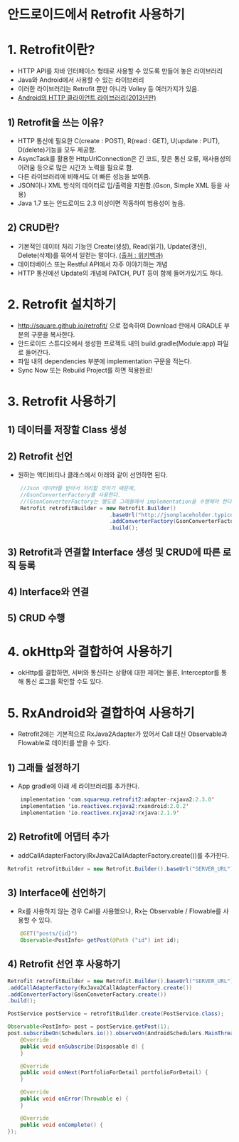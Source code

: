 # 안드로이드에서 Retrofit 사용하기

# 1. Retrofit이란?
 - HTTP API를 자바 인터페이스 형태로 사용할 수 있도록 만들어 놓은 라이브러리
 - Java와 Android에서 사용할 수 있는 라이브러리
 - 이러한 라이브러리는 Retrofit 뿐만 아니라 Volley 등 여러가지가 있음.
 - [Android의 HTTP 클라이언트 라이브러리(2013년판)](http://d2.naver.com/helloworld/377316)
 

## 1) Retrofit을 쓰는 이유?
 - HTTP 통신에 필요한 C(create : POST), R(read : GET), U(update : PUT), D(delete)기능을 모두 제공함.
 - AsyncTask를 활용한 HttpUrlConnection은 긴 코드, 잦은 통신 오류, 재사용성의 어려움 등으로 많은 시간과 노력을 필요로 함.
 - 다른 라이브러리에 비해서도 더 빠른 성능을 보여줌.
 - JSON이나 XML 방식의 데이터로 입/출력을 지원함.(Gson, Simple XML 등을 사용)
 - Java 1.7 또는 안드로이드 2.3 이상이면 작동하여 범용성이 높음.

## 2) CRUD란?
 - 기본적인 데이터 처리 기능인 Create(생성), Read(읽기), Update(갱신), Delete(삭제)를 묶어서 일컫는 말이다. [(출처 : 위키백과)](https://ko.wikipedia.org/wiki/CRUD)
 - 데이터베이스 또는 Restful API에서 자주 이야기하는 개념
 - HTTP 통신에선 Update의 개념에 PATCH, PUT 등이 함께 들어가있기도 하다.

# 2. Retrofit 설치하기

 - http://square.github.io/retrofit/ 으로 접속하여 Download 란에서 GRADLE 부분의 구문을 복사한다. 
 - 안드로이드 스튜디오에서 생성한 프로젝트 내의 build.gradle(Module:app) 파일로 들어간다.
 - 파일 내의 dependencies 부분에 implementation 구문을 적는다.
 - Sync Now 또는 Rebuild Project를 하면 적용완료!

# 3. Retrofit 사용하기

## 1) 데이터를 저장할 Class 생성
## 2) Retrofit 선언
- 원하는 액티비티나 클래스에서 아래와 같이 선언하면 된다.

```java
    //Json 데이터를 받아서 처리할 것이기 때문에, 
    //GsonConverterFactory를 사용한다.
    //(GsonConverterFactory는 별도로 그래들에서 implementation을 수행해야 한다.)   
    Retrofit retrofitBuilder = new Retrofit.Builder()
                                .baseUrl("http://jsonplaceholder.typicode.com/")
                                .addConverterFactory(GsonConverterFactor.create())
                                .build();
```

## 3) Retrofit과 연결할 Interface 생성 및 CRUD에 따른 로직 등록    
## 4) Interface와 연결
## 5) CRUD 수행

# 4. okHttp와 결합하여 사용하기
 - okHttp를 결합하면, 서버와 통신하는 상황에 대한 제어는 물론, Interceptor를 통해 통신 로그를 확인할 수도 있다.


# 5. RxAndroid와 결합하여 사용하기
 - Retrofit2에는 기본적으로 RxJava2Adapter가 있어서 Call 대신 Observable과 Flowable로 데이터를 받을 수 있다.
 
## 1) 그래들 설정하기
 - App gradle에 아래 세 라이브러리를 추가한다.

```java
    implementation 'com.squareup.retrofit2:adapter-rxjava2:2.3.0'
    implementation 'io.reactivex.rxjava2:rxandroid:2.0.2'
    implementation 'io.reactivex.rxjava2:rxjava:2.1.9'
```

## 2) Retrofit에 어댑터 추가
 - addCallAdapterFactory(RxJava2CallAdapterFactory.create())를 추가한다.

```java
Retrofit retrofitBuilder = new Retrofit.Builder().baseUrl("SERVER_URL").addCallAdapterFactory(RxJava2CallAdapterFactory.create()).addConverterFactory(GsonConveterFactory.create()).build();
```

## 3) Interface에 선언하기
 - Rx를 사용하지 않는 경우 Call<T>를 사용했으나, Rx는 Observable<T> / Flowable<T>를 사용할 수 있다.

```java 
    @GET("posts/{id}")
    Observable<PostInfo> getPost(@Path ("id") int id);
```

## 4) Retrofit 선언 후 사용하기


```java
Retrofit retrofitBuilder = new Retrofit.Builder().baseUrl("SERVER_URL")
.addCallAdapterFactory(RxJava2CallAdapterFactory.create())
.addConverterFactory(GsonConveterFactory.create())
.build();

PostService postService = retrofitBuilder.create(PostService.class);

Observable<PostInfo> post = postService.getPost(1);
post.subscribeOn(Schedulers.io()).observeOn(AndroidSchedulers.MainThread()).observe(new Observble<PostInfo>(){
    @Override
    public void onSubscribe(Disposable d) {
    }

    @Override
    public void onNext(PortfolioForDetail portfolioForDetail) {
    }

    @Override
    public void onError(Throwable e) {
    }

    @Override
    public void onComplete() {
});
```
